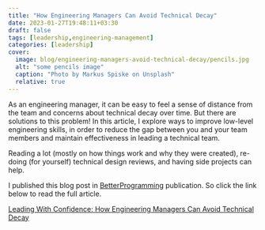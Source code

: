 ```yaml
---
title: "How Engineering Managers Can Avoid Technical Decay"
date: 2023-01-27T19:48:11+03:30
draft: false
tags: [leadership,engineering-management]
categories: [leadership]
cover:
  image: blog/engineering-managers-avoid-technical-decay/pencils.jpg
  alt: "some pencils image"
  caption: "Photo by Markus Spiske on Unsplash"
  relative: true
---
```


As an engineering manager, it can be easy to feel a sense of distance from the team and concerns about technical decay over time. But there are solutions to this problem! In this article, I explore ways to improve low-level engineering skills, in order to reduce the gap between you and your team members and maintain effectiveness in leading a technical team.

Reading a lot (mostly on how things work and why they were created), re-doing (for yourself) technical design reviews, and having side projects can help.

I published this blog post in [BetterProgramming](https://betterprogramming.pub) publication. So click the link below to read the full article.

[Leading With Confidence: How Engineering Managers Can Avoid Technical Decay](https://betterprogramming.pub/leading-with-confidence-how-engineering-managers-can-avoid-technical-decay-17653d115938)
